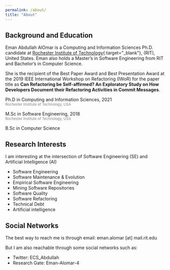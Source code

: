 ```yaml
---
permalink: /about/
title: "About"
---
```



## Background and Education

Eman Abdullah AlOmar is a Computing and Information Sciences Ph.D. candidate at [Rochester Institute of Technology](https://www.rit.edu/){:target="_blank"}, (RIT), United States. 
Eman also holds a Master’s in Software Engineering from RIT and Bachelor’s in Computer Science.

She is the recipient of the Best Paper Award and Best Presentation Award at the 2019 IEEE International Workshop on Refactoring (IWoR) 
for the paper title as **Can Refactoring be Self-affirmed? An Exploratory Study on How Developers Document their Refactoring Activities in Commit Messages**.

<i class="fa fa-graduation-cap"></i> Ph.D in Computing and Information Sciences, 2021
<br> <span style="color:gray; font-size:.8em;"> Rochester Institute of Technology, USA </span>

<i class="fa fa-graduation-cap"></i> M.Sc in Software Engineering, 2018
<br> <span style="color:gray; font-size:.8em;"> Rochester Institute of Technology, USA </span>

<i class="fa fa-graduation-cap"></i> B.Sc in Computer Science
<br> <span style="color:gray; font-size:.8em;"> </span>

## Research Interests

I am interesting at the intersection of Software Engineering (SE) and Artificial Intelligence (AI)

- Software Engineering
- Software Maintenance & Evolution
- Empirical Software Engineering
- Mining Software Repositories
- Software Quality
- Software Refactoring
- Technical Debt
- Artificial intelligence



## Social Networks

The best way to reach me is through email: eman.alomar [at] mail.rit.edu
  
But I am also reachable through some social networks such as:
- Twitter: ECS_Abdullah 
- Research Gate: Eman-Alomar-4



